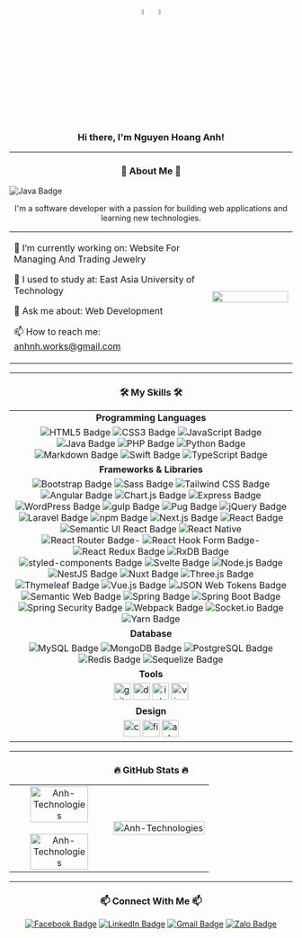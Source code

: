 <!--# Hi there, I'm Nguyen Hoang Anh! 👋 ![Vietnam](https://img.shields.io/badge/-Vietnam-DA251D?style=flat&logo=vietnam&logoColor=white)-->
<!------------------------------------------------------------------------------------------->
<div align="center">
    <p>
        <!-- Có thể thay bằng các ảnh gifs -->
       <img src="https://xdcs.cdnchinhphu.vn/446259493575335936/2023/3/10/dangky-1678414634214362948075.jpg" align="center" width="5%" height="5%">
       <img src="https://images.baodantoc.vn/uploads/2022/Th%C3%A1ng%208/Ng%C3%A0y_31/Nga/quockyvietnam-copy-7814.jpg" align="center" width="5%" height="5%">
    </p>
</div> 

<!------------------------------------------------------------------------------------------->
<div>
   <h3 align="center">Hi there, I'm Nguyen Hoang Anh!</h3> 
</div>
<hr>

<!------------------------------------------------------------------------------------------->
<!--## 🚀 About Me 🚀-->
<h3 align="center">🚀 About Me 🚀</h3>

<img src="https://img.shields.io/badge/🚀ABOUT-ME🚀-%23ED8B00.svg?logoColor=white&style=for-the-badge" alt="Java Badge">

<table style="width:100%;" align="center">
    <p align="center">I'm a software developer with a passion for building web applications and learning new technologies.</p>
    <tr>
        <td width="70%">
            <p>🔭 I’m currently working on: Website For Managing And Trading Jewelry</p>
            <p>🌱 I used to study at: East Asia University of Technology</p>
            <p>💬 Ask me about: Web Development</p>
            <p>📫 How to reach me: <a href="mailto:anhnh.works@gmail.com">anhnh.works@gmail.com</a></p>
        </td>
        <td width="30%">
            <img width="100%" src="https://media3.giphy.com/media/v1.Y2lkPTc5MGI3NjExMTR1cWg1NWExdXp0am50N2U1a2VwNzdta2puaTJvdnMxcHBlaWE2cSZlcD12MV9pbnRlcm5hbF9naWZfYnlfaWQmY3Q9Zw/qgQUggAC3Pfv687qPC/giphy.webp">
        </td>
    </tr>
</table>
<hr>
<!------------------------------------------------------------------------------------------->
<!--## 🛠️ My Skills 🛠️-->
<h3 align="center">🛠️ My Skills 🛠️</h3>
    <table style="width:100%;" align="center">
        <tbody>
            <!-- Programming Languages -->
            <tr>
     		    <td align="center"><b>Programming Languages</b></td>
     	    </tr>
            <tr>
                <td align="center">
                    <img src="https://img.shields.io/badge/HTML5-E34F26?logo=html5&logoColor=fff&style=plastic" alt="HTML5 Badge">
                    <img src="https://img.shields.io/badge/CSS3-1572B6?logo=css3&logoColor=fff&style=plastic" alt="CSS3 Badge">
                    <img src="https://img.shields.io/badge/JavaScript-F7DF1E?logo=javascript&logoColor=000&style=plastic" alt="JavaScript Badge">
                    <img src="https://img.shields.io/badge/java-%23ED8B00.svg?logo=java&logoColor=white&style=plastic" alt="Java Badge">
                    <img src="https://img.shields.io/badge/PHP-777BB4?logo=php&logoColor=fff&style=plastic" alt="PHP Badge">
                    <img src="https://img.shields.io/badge/python-3670A0?logo=python&logoColor=ffdd54&style=plastic" alt="Python Badge">
                    <img src="https://img.shields.io/badge/Markdown-000?logo=markdown&logoColor=fff&style=plastic" alt="Markdown Badge">
                    <img src="https://img.shields.io/badge/Swift-F05138?logo=swift&logoColor=fff&style=plastic" alt="Swift Badge">
                    <img src="https://img.shields.io/badge/TypeScript-3178C6?logo=typescript&logoColor=fff&style=plastic" alt="TypeScript Badge">
                </td>
            </tr>
            <tr>
     		    <td align="center"><b>Frameworks & Libraries</b></td>
     	    </tr>
            <tr>
                <td align="center">
                    <img src="https://img.shields.io/badge/Bootstrap-7952B3?logo=bootstrap&logoColor=fff&style=plastic" alt="Bootstrap Badge">
                    <img src="https://img.shields.io/badge/Sass-C69?logo=sass&logoColor=fff&style=plastic" alt="Sass Badge">
                    <img src="https://img.shields.io/badge/Tailwind%20CSS-06B6D4?logo=tailwindcss&logoColor=fff&style=plastic" alt="Tailwind CSS Badge">
                    <img src="https://img.shields.io/badge/angular-%23DD0031.svg?logo=angular&logoColor=white&style=plastic" alt="Angular Badge">
                    <img src="https://img.shields.io/badge/Chart.js-FF6384?logo=chartdotjs&logoColor=fff&style=plastic" alt="Chart.js Badge">
                    <img src="https://img.shields.io/badge/Express-000?logo=express&logoColor=fff&style=plastic" alt="Express Badge">
                    <img src="https://img.shields.io/badge/WordPress-21759B?logo=wordpress&logoColor=fff&style=plastic" alt="WordPress Badge">
                    <img src="https://img.shields.io/badge/gulp-CF4647?logo=gulp&logoColor=fff&style=plastic" alt="gulp Badge">
                    <img src="https://img.shields.io/badge/Pug-FFF?logo=pug&logoColor=A86454&style=plastic" alt="Pug Badge">
                    <img src="https://img.shields.io/badge/jQuery-0769AD?logo=jquery&logoColor=fff&style=plastic" alt="jQuery Badge">
                    <img src="https://img.shields.io/badge/Laravel-FF2D20?logo=laravel&logoColor=fff&style=plastic" alt="Laravel Badge">
                    <img src="https://img.shields.io/badge/npm-CB3837?logo=npm&logoColor=fff&style=plastic" alt="npm Badge">
                    <img src="https://img.shields.io/badge/Next.js-000?logo=nextdotjs&logoColor=fff&style=plastic" alt="Next.js Badge">
                    <img src="https://img.shields.io/badge/react-%2320232a.svg?logo=react&logoColor=%2361DAFB&style=plastic" alt="React Badge">
                    <img src="https://img.shields.io/badge/Semantic%20UI%20React-35BDB2?logo=semanticuireact&logoColor=fff&style=plastic" alt="Semantic UI React Badge">
                    <img src="https://img.shields.io/badge/react_native-%2320232a.svg?logo=react&logoColor=%2361DAFB&style=plastic" alt="React Native">
                    <img src="https://img.shields.io/badge/React%20Router-CA4245?logo=reactrouter&logoColor=fff&style=plastic" alt="React Router Badge">-
                    <img src="https://img.shields.io/badge/React%20Hook%20Form-EC5990?logo=reacthookform&logoColor=fff&style=plastic" alt="React Hook Form Badge">-
                    <img src="https://img.shields.io/badge/redux-%23593d88.svg?logo=redux&logoColor=white&style=plastic" alt="React Redux Badge">
                    <img src="https://img.shields.io/badge/rxjs-%23B7178C.svg?logo=reactivex&logoColor=white&style=plastic" alt="RxDB Badge">
                    <img src="https://img.shields.io/badge/styled--components-DB7093?logo=styledcomponents&logoColor=fff&style=plastic" alt="styled-components Badge">
                    <img src="https://img.shields.io/badge/Svelte-FF3E00?logo=svelte&logoColor=fff&style=plastic" alt="Svelte Badge">
                    <img src="https://img.shields.io/badge/Node.js-5FA04E?logo=nodedotjs&logoColor=fff&style=plastic" alt="Node.js Badge">
                    <img src="https://img.shields.io/badge/NestJS-E0234E?logo=nestjs&logoColor=fff&style=plastic" alt="NestJS Badge">
                    <img src="https://img.shields.io/badge/Nuxt-black?logo=nuxt.js&logoColor=white&style=plastic" alt="Nuxt Badge">
                    <img src="https://img.shields.io/badge/Three.js-000?logo=threedotjs&logoColor=fff&style=plastic" alt="Three.js Badge">
                    <img src="https://img.shields.io/badge/Thymeleaf-%23005C0F.svg?logo=Thymeleaf&logoColor=white&style=plastic" alt="Thymeleaf Badge">
                    <img src="https://img.shields.io/badge/vuejs-%2335495e.svg?logo=vuedotjs&logoColor=%234FC08D&style=plastic" alt="Vue.js Badge">
                    <img src="https://img.shields.io/badge/JSON%20Web%20Tokens-000?logo=jsonwebtokens&logoColor=fff&style=plastic" alt="JSON Web Tokens Badge">
                    <img src="https://img.shields.io/badge/Semantic%20Web-005A9C?logo=semanticweb&logoColor=fff&style=plastic" alt="Semantic Web Badge">
                    <img src="https://img.shields.io/badge/Spring-6DB33F?logo=spring&logoColor=fff&style=plastic" alt="Spring Badge">
                    <img src="https://img.shields.io/badge/Spring%20Boot-6DB33F?logo=springboot&logoColor=fff&style=plastic" alt="Spring Boot Badge">
                    <img src="https://img.shields.io/badge/Spring%20Security-6DB33F?logo=springsecurity&logoColor=fff&style=plastic" alt="Spring Security Badge">
                    <img src="https://img.shields.io/badge/Webpack-8DD6F9?logo=webpack&logoColor=000&style=plastic" alt="Webpack Badge">
                    <img src="https://img.shields.io/badge/Socket.io-010101?logo=socketdotio&logoColor=fff&style=plastic" alt="Socket.io Badge">
                    <img src="https://img.shields.io/badge/Yarn-2C8EBB?logo=yarn&logoColor=fff&style=plastic" alt="Yarn Badge">
                </td>
            </tr>
            <tr>
     		    <td align="center"><b>Database</b></td>
     	    </tr>
            <tr>
                <td align="center">
                    <img src="https://img.shields.io/badge/MySQL-4479A1?logo=mysql&logoColor=fff&style=plastic" alt="MySQL Badge">
                    <img src="https://img.shields.io/badge/MongoDB-47A248?logo=mongodb&logoColor=fff&style=plastic" alt="MongoDB Badge">
                    <img src="https://img.shields.io/badge/PostgreSQL-4169E1?logo=postgresql&logoColor=fff&style=plastic" alt="PostgreSQL Badge">
                    <img src="https://img.shields.io/badge/redis-%23DD0031.svg?logo=redis&logoColor=white&style=plastic" alt="Redis Badge">
                    <img src="https://img.shields.io/badge/Sequelize-52B0E7?logo=sequelize&logoColor=fff&style=plastic" alt="Sequelize Badge">
                </td>
            </tr>
            <tr>
     		    <td align="center"><b>Tools</b></td>
     	    </tr>
            <tr>
                <td align="center">
                    <img width="30" height="30" src="https://img.icons8.com/color/48/git.png" alt="git"/>
                    <img width="30" height="30" src="https://img.icons8.com/fluency/48/docker.png" alt="docker"/>
                    <img width="30" height="30" src="https://img.icons8.com/fluency/48/intellij-idea.png" alt="intellij-idea"/>
                    <img width="30" height="30" src="https://img.icons8.com/fluency/48/visual-studio-code-2019.png" alt="visual-studio-code-2019"/>
                </td>
            </tr>
            <tr>
     		    <td align="center"><b>Design</b></td>
     	    </tr>
            <tr>
                <td align="center">
                    <img width="30" height="30" src="https://img.icons8.com/fluency/48/canva.png" alt="canva"/>
                    <img width="30" height="30" src="https://img.icons8.com/fluency/48/figma.png" alt="figma"/>
                    <img width="30" height="30" src="https://img.icons8.com/color/48/adobe-photoshop--v1.png" alt="adobe-photoshop--v1"/>
                </td>
            </tr>
        </tbody>
    </table>
<hr>

<!------------------------------------------------------------------------------------------->
<!--## 🔥 GitHub Stats 🔥-->
<h3 align="center">🔥 GitHub Stats 🔥</h3>
<table style="width:100%;">
          <tr>
              <td width="50%" align="center">
                  <image align="center" width="80%" src="https://github-readme-stats.vercel.app/api/top-langs/?username=AnhTechnologies&layout=compact&theme=tokyonight"alt="Anh-Technologies"></image>
                  <br>
                  <br>
                  <image align="center" width="80%" height="80%" src="https://github-readme-stats.vercel.app/api?username=AnhTechnologies&show_icons=true&theme=tokyonight" alt="Anh-Technologies"></image>
              </td>
              <td width="50%">
                  <image src="https://cdn.dribbble.com/users/1059583/screenshots/4171367/coding-freak.gif" alt="Anh-Technologies" width="100%"></image>
              </td>
          </tr>
</table>
<hr>

<!------------------------------------------------------------------------------------------->
<!--## 📫 Connect With Me 📫-->
<h3 align="center">📫 Connect With Me 📫</h3>
<div align="center">
    <a href="https://www.facebook.com/anhtech21" alt=""><img src="https://img.shields.io/badge/Facebook-0866FF?logo=facebook&logoColor=fff&style=flat" alt="Facebook Badge"></a>
    <a href="https://www.linkedin.com/in/AnhTechnologies"><img src="https://img.shields.io/badge/LinkedIn-0A66C2?logo=linkedin&logoColor=fff&style=flat" alt="LinkedIn Badge"></a>
    <a href="mailto:anhnh.works.com"><img src="https://img.shields.io/badge/Gmail-EA4335?logo=gmail&logoColor=fff&style=flat" alt="Gmail Badge"></a> 
    <a href="https://zalo.me/84779363295"><img src="https://img.shields.io/badge/Zalo-0068FF?logo=zalo&logoColor=fff&style=flat" alt="Zalo Badge"></a>
</div>

<!-- 
Dưới đây là một số số thành phần trên của Vue.js badge:
![Vue.js](https://img.shields.io/badge/-Vue.js-4FC08D?style=flat&logo=vue.js&logoColor=white) 

1. Nhãn Vue.js:
1.1. Biểu tượng (Logo): Biểu tượng Vue.js màu xanh lá cây đặc trưng. Đây là biểu tượng chính thức của Vue.js.
1.2. Tên: "Vue.js" được hiển thị sau biểu tượng, dễ dàng nhận diện rằng đây là một badge liên quan đến Vue.js.
2. Màu nền (Background Color):
2.1. Màu: #4FC08D (một màu xanh lá cây nhạt). Màu sắc này thường được kết hợp với Vue.js, thể hiện sự tươi mới và thân thiện với lập trình viên.
3. Màu chữ (Text Color):
3.1. Màu: Màu trắng (white). Màu chữ trắng nổi bật trên nền xanh lá cây, giúp cho nội dung dễ đọc hơn.
4. Kiểu (Style):
4.1. Flat:Đặc điểm: Thiết kế phẳng, không có hiệu ứng bóng hoặc độ nổi. Đơn giản và dễ nhìn.
4.2. Plastic: Đặc điểm: Có hiệu ứng ánh sáng và bóng mờ giống như nhựa. Tạo cảm giác ba chiều hơn so với kiểu flat.
4.3. For-the-Badge: Đặc điểm: Thiết kế đơn giản và gọn gàng, với kích thước chữ và biểu tượng được căn chỉnh để phù hợp với kích thước của badge.
4.4. Social: Đặc điểm: Phong cách thiết kế thường được dùng cho các nền tảng mạng xã hội, thường có hình dạng và màu sắc phù hợp với giao diện mạng xã hội.
-->

